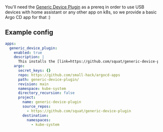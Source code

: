 You'll need the [Generic Device Plugin](https://github.com/squat/generic-device-plugin) as a prereq in order to use USB devices with home assistant or any other app on k8s, so we provide a basic Argo CD app for that :)

## Example config

```yaml
apps:
  generic_device_plugin:
    enabled: true
    description: |
      This installs the [link=https://github.com/squat/generic-device-plugin/tree/main]squat/generic-device-plugin[/link], which is recommended for exposing generic devices such as USB devices to your k8s pods. This can useful if you have an IoT coordinator device such as the conbee 2 that you are using with deconz or home assistant. You can read more about device plugins in the [Kubernetes docs](https://kubernetes.io/docs/concepts/extend-kubernetes/compute-storage-net/device-plugins/).
    argo:
      secret_keys: {}
      repo: https://github.com/small-hack/argocd-apps
      path: generic-device-plugin/
      revision: main
      namespace: kube-system
      directory_recursion: false
      project:
        name: generic-device-plugin
        source_repos:
          - https://github.com/squat/generic-device-plugin
        destination:
          namespaces:
            - kube-system
```
